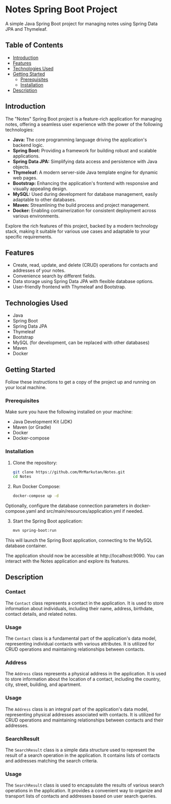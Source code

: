 # Notes Spring Boot Project

A simple Java Spring Boot project for managing notes using Spring Data JPA and Thymeleaf.

## Table of Contents

- [Introduction](#introduction)
- [Features](#features)
- [Technologies Used](#technologies-used)
- [Getting Started](#getting-started)
    - [Prerequisites](#prerequisites)
    - [Installation](#installation)
- [Description](#description)

## Introduction

The "Notes" Spring Boot project is a feature-rich application for managing notes, offering a seamless user experience with the power of the following technologies:

- **Java:** The core programming language driving the application's backend logic.
- **Spring Boot:** Providing a framework for building robust and scalable applications.
- **Spring Data JPA:** Simplifying data access and persistence with Java objects.
- **Thymeleaf:** A modern server-side Java template engine for dynamic web pages.
- **Bootstrap:** Enhancing the application's frontend with responsive and visually appealing design.
- **MySQL:** Used during development for database management, easily adaptable to other databases.
- **Maven:** Streamlining the build process and project management.
- **Docker:** Enabling containerization for consistent deployment across various environments.

Explore the rich features of this project, backed by a modern technology stack, making it suitable for various use cases and adaptable to your specific requirements.

## Features

- Create, read, update, and delete (CRUD) operations for contacts and addresses of your notes.
- Convenience search by different fields.
- Data storage using Spring Data JPA with flexible database options.
- User-friendly frontend with Thymeleaf and Bootstrap.

## Technologies Used

- Java
- Spring Boot
- Spring Data JPA
- Thymeleaf
- Bootstrap
- MySQL (for development, can be replaced with other databases)
- Maven
- Docker

## Getting Started

Follow these instructions to get a copy of the project up and running on your local machine.

### Prerequisites

Make sure you have the following installed on your machine:

- Java Development Kit (JDK)
- Maven (or Gradle)
- Docker
- Docker-compose

### Installation

1. Clone the repository:

   ```bash
   git clone https://github.com/MrMarkutan/Notes.git
   cd Notes
2. Run Docker Compose:

    ```bash
    docker-compose up -d

Optionally, configure the database connection parameters in docker-compose.yaml and src/main/resources/application.yml if needed. 


3. Start the Spring Boot application:

    ```bash
    mvn spring-boot:run
This will launch the Spring Boot application, connecting to the MySQL database container.

The application should now be accessible at http://localhost:9090. 
You can interact with the Notes application and explore its features.
## Description
### Contact

The `Contact` class represents a contact in the application. It is used to store information about individuals, including their name, address, birthdate, contact details, and related notes.

### Usage

The `Contact` class is a fundamental part of the application's data model, representing individual contacts with various attributes. It is utilized for CRUD operations and maintaining relationships between contacts.

### Address

The `Address` class represents a physical address in the application. It is used to store information about the location of a contact, including the country, city, street, building, and apartment.

### Usage

The `Address` class is an integral part of the application's data model, representing physical addresses associated with contacts. It is utilized for CRUD operations and maintaining relationships between contacts and their addresses.

### SearchResult

The `SearchResult` class is a simple data structure used to represent the result of a search operation in the application. It contains lists of contacts and addresses matching the search criteria.

### Usage

The `SearchResult` class is used to encapsulate the results of various search operations in the application. It provides a convenient way to organize and transport lists of contacts and addresses based on user search queries.

